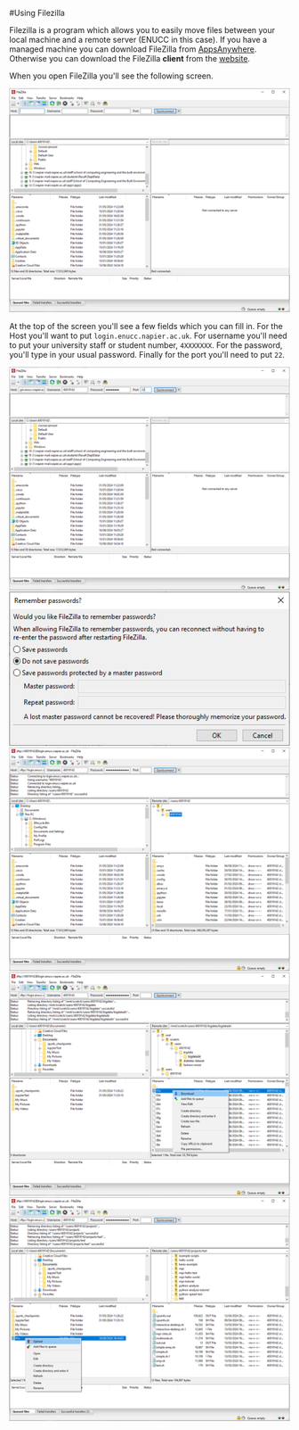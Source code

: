 #Using Filezilla

Filezilla is a program which allows you to easily move files between your local machine and a remote server (ENUCC in this case). If you have a managed machine you can download FileZilla from [AppsAnywhere](https://apps.napier.ac.uk/). Otherwise you can download the FileZilla **client** from the [website](https://filezilla-project.org/).

When you open FileZilla you'll see the following screen.

![Filezilla open](../assets/filezilla/FilzillaOpen.PNG)

At the top of the screen you'll see a few fields which you can fill in. For the Host you'll want to put `login.enucc.napier.ac.uk`. For username you'll need to put your university staff or student number, `4XXXXXXX`. For the password, you'll type in your usual password. Finally for the port you'll need to put `22`.

![Filezilla with login fields](../assets/filezilla/FieldsFilled.PNG)
![Filezilla password popup](../assets/filezilla/RememberPassword.PNG)
![Filezilla connected to ENUCC](../assets/filezilla/Connected.PNG)
![Filezilla downloading](../assets/filezilla/Download.PNG)
![Filezilla Upload](../assets/filezilla/Upload.PNG)
